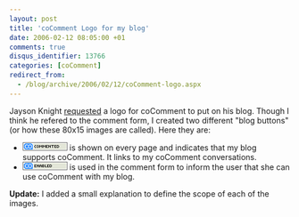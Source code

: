 ```yaml
---
layout: post
title: 'coComment Logo for my blog'
date: 2006-02-12 08:05:00 +01
comments: true
disqus_identifier: 13766
categories: [coComment]
redirect_from:
  - /blog/archive/2006/02/12/coComment-logo.aspx
---
```


Jayson Knight [requested](/archive/2006/02/12/more-cocomment/) a logo for coComment to put on his blog. Though I think he refered to the comment form, I created two different "blog buttons" (or how these 80x15 images are called). Here they are:

-   ![](/files/archive/cocomment.gif) is shown on every page and indicates that my blog supports coComment. It links to my coComment conversations.
-   ![](/files/archive/coenabled.gif) is used in the comment form to inform the user that she can use coComment with my blog.

**Update:** I added a small explanation to define the scope of each of the images.

